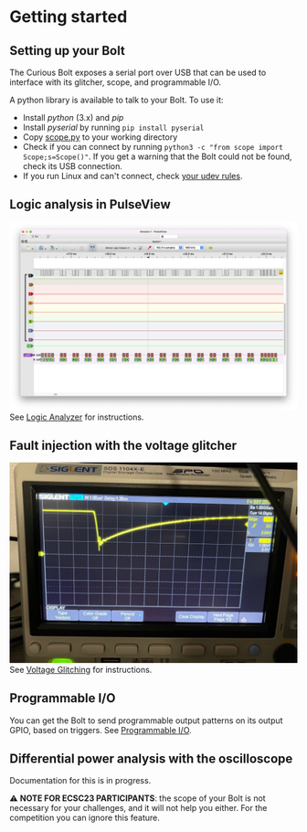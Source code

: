 # Getting started

## Setting up your Bolt
The Curious Bolt exposes a serial port over USB that can be used to interface with its glitcher, scope, and programmable I/O.

A python library is available to talk to your Bolt. To use it:

- Install _python_ (3.x) and _pip_
- Install _pyserial_ by running `pip install pyserial`
- Copy [scope.py](../lib/scope.py) to your working directory
- Check if you can connect by running `python3 -c "from scope import Scope;s=Scope()"`. If you get a warning that the Bolt could not be found, check its USB connection.
- If you run Linux and can't connect, check [your udev rules](linux_udev.md).

## Logic analysis in PulseView
![A screenshot of PulseView being used with Curious Bolt](images/pulseview.png)
See [Logic Analyzer](logic_analyzer.md) for instructions.

## Fault injection with the voltage glitcher
![](images/scope.jpg)
See [Voltage Glitching](voltage_glitching.md) for instructions.

## Programmable I/O
You can get the Bolt to send programmable output patterns on its output GPIO, based on triggers. See [Programmable I/O](programmable_io.md).

## Differential power analysis with the oscilloscope
Documentation for this is in progress.

⚠️ **NOTE FOR ECSC23 PARTICIPANTS**: the scope of your Bolt is not necessary for your challenges, and it will not help you either. For the competition you can ignore this feature.